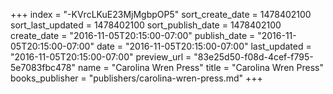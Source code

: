 +++
index = "-KVrcLKuE23MjMgbpOP5"
sort_create_date = 1478402100
sort_last_updated = 1478402100
sort_publish_date = 1478402100
create_date = "2016-11-05T20:15:00-07:00"
publish_date = "2016-11-05T20:15:00-07:00"
date = "2016-11-05T20:15:00-07:00"
last_updated = "2016-11-05T20:15:00-07:00"
preview_url = "83e25d50-f08d-4cef-f795-5e7083fbc478"
name = "Carolina Wren Press"
title = "Carolina Wren Press"
books_publisher = "publishers/carolina-wren-press.md"
+++
